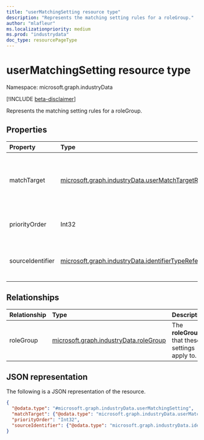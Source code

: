 ```yaml
---
title: "userMatchingSetting resource type"
description: "Represents the matching setting rules for a roleGroup."
author: "mlafleur"
ms.localizationpriority: medium
ms.prod: "industrydata"
doc_type: resourcePageType
---
```


# userMatchingSetting resource type

Namespace: microsoft.graph.industryData

[!INCLUDE [beta-disclaimer](../../includes/beta-disclaimer.md)]

Represents the matching setting rules for a roleGroup.

## Properties

| Property         | Type                                                                                                                     | Description                                                                         |
| :--------------- | :----------------------------------------------------------------------------------------------------------------------- | :---------------------------------------------------------------------------------- |
| matchTarget      | [microsoft.graph.industryData.userMatchTargetReferenceValue](../resources/industrydata-usermatchtargetreferencevalue.md) | The **RefUserMatchTarget** for matching a user from the source with an Azure Active Directory user object. |
| priorityOrder    | Int32                                                                                                                    | The priority order to apply when a user has multiple **RefRole** codes assigned.        |
| sourceIdentifier | [microsoft.graph.industryData.identifierTypeReferenceValue](../resources/industrydata-identifiertypereferencevalue.md)   | The **RefIdentifierType** that uniquely identifies a user in the source data.           |

## Relationships

| Relationship | Type                                                | Description                            |
| :----------- | :-------------------------------------------------- | :------------------------------------- |
| roleGroup    | [microsoft.graph.industryData.roleGroup](../resources/industrydata-rolegroup.md) | The **roleGroup** that these settings apply to. |

## JSON representation

The following is a JSON representation of the resource.

<!-- {
  "blockType": "resource",
  "@odata.type": "microsoft.graph.industryData.userMatchingSetting"
}
-->

```json
{
  "@odata.type": "#microsoft.graph.industryData.userMatchingSetting",
  "matchTarget": {"@odata.type": "microsoft.graph.industryData.userMatchTargetReferenceValue"},
  "priorityOrder": "Int32",
  "sourceIdentifier": {"@odata.type": "microsoft.graph.industryData.identifierTypeReferenceValue"}
}
```
